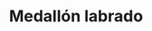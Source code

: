 ---
title: Medallón labrado
date: 
draft: false

# descripcion
description : Medallón labrado

materials: Plata 925

color: Plateado

dimensions: 1,8cm x 3cm

code: 02-14-0219

type: "Dijes"

categories: []

price: $2.940,00

# Images
# first image will be shown in the product page
images:
  # - image: "images/path_to_image"
  # La ubicacion de las imagenes es imagenes/Dijes/Dijes.Plata/02-14-0219-medallon-labrado
  - image: "./images/dijes/plata/02-14-0219-medallon-labrado.JPG"
---